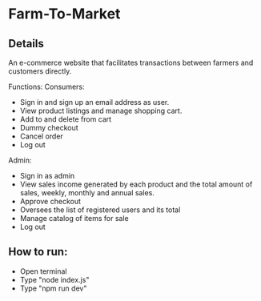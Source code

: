 # Farm-To-Market

## Details
An e-commerce website that facilitates transactions between farmers and customers directly. 

Functions:
Consumers:
- Sign in and sign up an email address as user.
- View product listings and manage shopping cart.
- Add to and delete from cart
- Dummy checkout
- Cancel order
- Log out 

Admin:
- Sign in as admin
- View sales income generated by each product and the total amount of sales, weekly, monthly and annual sales.
- Approve checkout
- Oversees the list of registered users and its total
- Manage catalog of items for sale
- Log out





## How to run:
- Open terminal
- Type "node index.js"
- Type "npm run dev"

